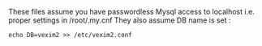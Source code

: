 
These files assume you have passwordless Mysql access to localhost i.e. proper settings in /root/.my.cnf 
They also assume DB name is set :

```
echo DB=vexim2 >> /etc/vexim2.conf
```

